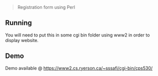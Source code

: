 > Registration form using Perl

## Running

You will need to put this in some cgi bin folder using www2 in order to display website.

## Demo

Demo available @ https://www2.cs.ryerson.ca/~sssafi/cgi-bin/cps530/
